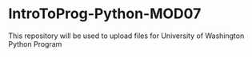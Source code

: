 # IntroToProg-Python-MOD07
This repository will be used to upload files for University of Washington Python Program

